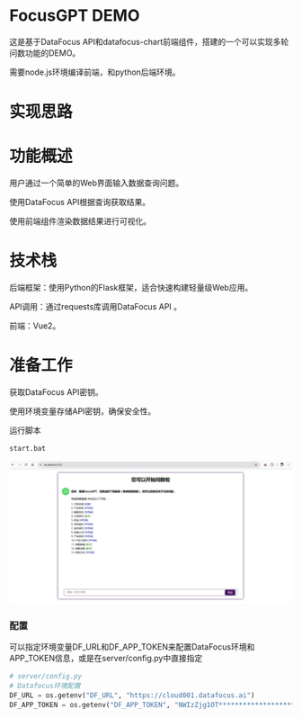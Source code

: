 # FocusGPT DEMO

这是基于DataFocus API和datafocus-chart前端组件，搭建的一个可以实现多轮问数功能的DEMO。

需要node.js环境编译前端，和python后端环境。

# 实现思路
# 功能概述
用户通过一个简单的Web界面输入数据查询问题。

使用DataFocus API根据查询获取结果。

使用前端组件渲染数据结果进行可视化。

# 技术栈
后端框架：使用Python的Flask框架，适合快速构建轻量级Web应用。

API调用：通过requests库调用DataFocus API 。

前端：Vue2。

# 准备工作
获取DataFocus API密钥。

使用环境变量存储API密钥，确保安全性。

运行脚本

```bash
start.bat
```

![sample](./sample.jpg)

### 配置

可以指定环境变量DF_URL和DF_APP_TOKEN来配置DataFocus环境和APP_TOKEN信息，或是在server/config.py中直接指定

```python
# server/config.py
# Datafocus环境配置
DF_URL = os.getenv("DF_URL", "https://cloud001.datafocus.ai")
DF_APP_TOKEN = os.getenv("DF_APP_TOKEN", "NWIzZjg1OT********************************************************************lhMzMwNGE=")

```



